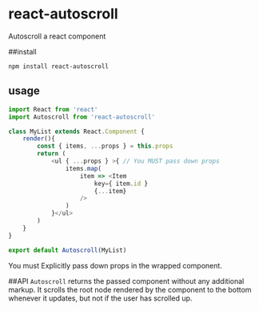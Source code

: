 # react-autoscroll

Autoscroll a react component

##install

`npm install react-autoscroll`

## usage

```js
import React from 'react'
import Autoscroll from 'react-autoscroll'

class MyList extends React.Component {
    render(){
        const { items, ...props } = this.props
        return (
            <ul { ...props } >{ // You MUST pass down props
                items.map(
                    item => <Item 
                        key={ item.id } 
                        {...item}
                    />
                )
            }</ul>
        )
    }
}

export default Autoscroll(MyList)
```

You must Explicitly pass down props in the wrapped component.

##API
`Autoscroll` returns the passed component without any additional markup.
It scrolls the root node rendered by the component to the bottom whenever it updates, but not if the user has scrolled up.
